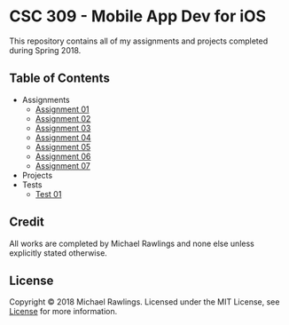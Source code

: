 # CSC 309 - Mobile App Dev for iOS
This repository contains all of my assignments and projects completed during Spring 2018.

## Table of Contents
* Assignments
    * [Assignment 01](./Assignment01/)
    * [Assignment 02](./Assignment02/)
    * [Assignment 03](./Assignment03/)
    * [Assignment 04](./Assignment04/)
    * [Assignment 05](./Assignment05/)
    * [Assignment 06](./Assignment06/)
    * [Assignment 07](./Assignment07/)
* Projects
* Tests
    * [Test 01](./Test01/)


## Credit
All works are completed by Michael Rawlings and none else unless explicitly stated otherwise.

## License
Copyright &copy; 2018 Michael Rawlings. Licensed under the MIT License, see [License](LICENSE) for more information.
